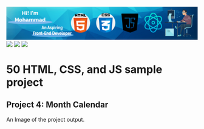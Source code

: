 
![](https://github.com/starsofchance/starsofchance/blob/main/github-banner.jpg)
![](https://img.shields.io/badge/HTML5-E34F26?style=for-the-badge&logo=html5&logoColor=white)
![](https://img.shields.io/badge/CSS3-1572B6?style=for-the-badge&logo=css3&logoColor=white)
![](https://img.shields.io/badge/JavaScript-323330?style=for-the-badge&logo=javascript&logoColor=F7DF1E)
# 50 HTML, CSS, and JS sample project
## Project 4: Month Calendar
An Image of the project output.
![]()